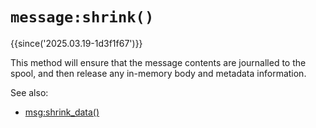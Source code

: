 # `message:shrink()`

{{since('2025.03.19-1d3f1f67')}}

This method will ensure that the message contents are journalled to the spool,
and then release any in-memory body and metadata information.

See also:
* [msg:shrink_data()](shrink_data.md)
